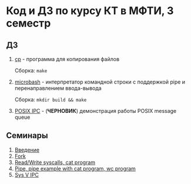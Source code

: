 # Код и ДЗ по курсу КТ в МФТИ, 3 семестр

## ДЗ
1. [cp](hw1_cp) - программа для копирования файлов

    Сборка: `make`

2. [microbash](hw2) - интерпретатор командной строки с поддержкой pipe и перенаправлением ввода-вывода

    Сборка: `mkdir build && make`

3. [POSIX IPC](hw3) - (**ЧЕРНОВИК**) демонстрация работы POSIX message queue

## Семинары
1. [Введение](sem1)
2. [Fork](sem2)
3. [Read/Write syscalls, cat program](sem3)
4. [Pipe, pipe example with cat program, wc program](sem4)
5. [Sys V IPC](sem5)
